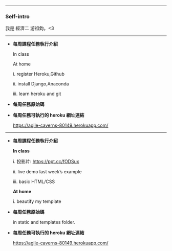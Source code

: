 ---
### **Self-intro**

我是 經濟二 游祖鈞。<3

--------------------------

* **每周課程任務執行介紹**

    In class

    At home

     i. register Heroku,Github

     ii. install Django,Anaconda

     iii. learn heroku and git

* **每周任務原始碼**

* **每周任務可執行的 heroku 網址連結**

    <https://agile-caverns-80149.herokuapp.com/>

---------------------------------------

* **每周課程任務執行介紹**

    **In class**

     i. 投影片: <https://ppt.cc/fODSux>

     ii. live demo last week’s example

     iii. basic HTML/CSS

    **At home**

     i. beautify my template

* **每周任務原始碼**

    in static and templates folder.

* **每周任務可執行的 heroku 網址連結**

    <https://agile-caverns-80149.herokuapp.com/>